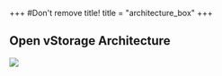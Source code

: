 +++
#Don't remove title!
title = "architecture_box"
+++

## Open vStorage Architecture

![](images/Open-vStorage-Architecture-300x169.png)